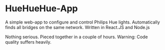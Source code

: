 # HueHueHue-App
A simple web-app to configure and control Philips Hue lights. Automatically finds all bridges on the same network. Written in React.JS and Node.js

Nothing serious. Pieced together in a couple of hours. Warning: Code quality suffers heavily.  
